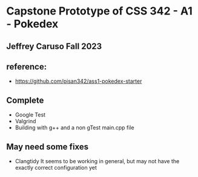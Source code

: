 # Capstone Prototype of CSS 342 - A1 - Pokedex

## Jeffrey Caruso Fall 2023

## reference:
 - https://github.com/pisan342/ass1-pokedex-starter

## Complete
- Google Test
- Valgrind
- Building with g++ and a non gTest main.cpp file

## May need some fixes
 - Clangtidy
It seems to be working in general, but may not have the exactly correct configuration yet
 
